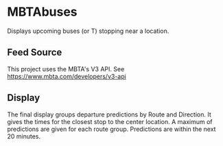 # MBTAbuses
Displays upcoming buses (or T) stopping near a location.

## Feed Source
This project uses the MBTA's V3 API. See https://www.mbta.com/developers/v3-api

## Display
The final display groups departure predictions by Route and Direction. It gives the times for the closest stop to the center location. A maximum of predictions are given for each route group. Predictions are within the next 20 minutes.

